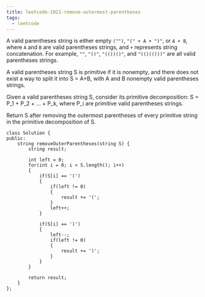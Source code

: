 ```yaml
---
title: leetcode-1021-remove-outermost-parentheses
tags:
  - leetcode
---
```


A valid parentheses string is either empty `("")`, ``"(" + A + ")"``, or `A + B`, where `A` and `B` are valid parentheses strings, and `+` represents string concatenation.  For example, `""`, `"()"`, `"(())()"`, and `"(()(()))"` are all valid parentheses strings.

A valid parentheses string S is primitive if it is nonempty, and there does not exist a way to split it into S = A+B, with A and B nonempty valid parentheses strings.

Given a valid parentheses string S, consider its primitive decomposition: S = P_1 + P_2 + ... + P_k, where P_i are primitive valid parentheses strings.

Return S after removing the outermost parentheses of every primitive string in the primitive decomposition of S.



```
class Solution {
public:
    string removeOuterParentheses(string S) {
        string result;

        int left = 0;
        for(int i = 0; i < S.length(); i++)
        {
            if(S[i] == '(')
            {
                if(left != 0)
                {
                    result += '(';
                }
                left++;
            }

            if(S[i] == ')')
            {
                left--;
                if(left != 0)
                {
                    result += ')';
                }
            }
        }

        return result;
    }
};
```
